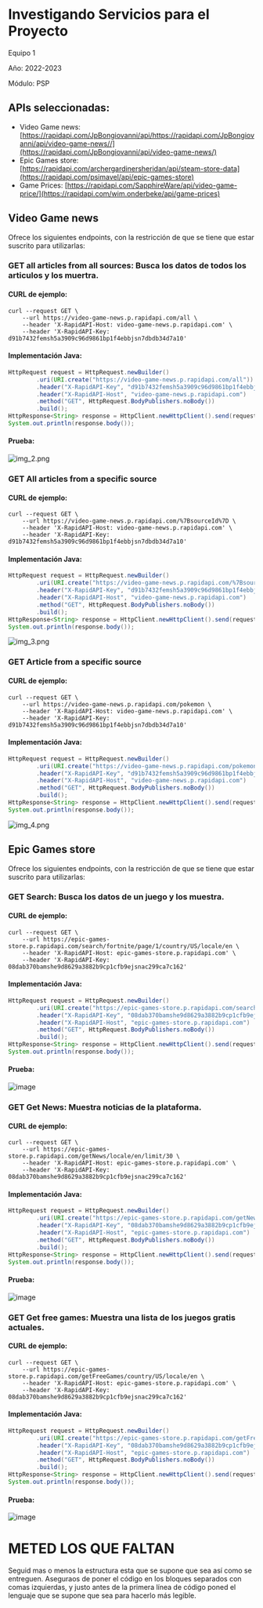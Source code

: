 # Investigando Servicios para el Proyecto
Equipo 1

Año: 2022-2023

Módulo: PSP

## APIs seleccionadas:
* Video Game news: [https://rapidapi.com/JpBongiovanni/api/https://rapidapi.com/JpBongiovanni/api/video-game-news//](https://rapidapi.com/JpBongiovanni/api/video-game-news/)
* Epic Games store: [https://rapidapi.com/archergardinersheridan/api/steam-store-data](https://rapidapi.com/psimavel/api/epic-games-store)
* Game Prices: [https://rapidapi.com/SapphireWare/api/video-game-price/](https://rapidapi.com/wim.onderbeke/api/game-prices)

## Video Game news
Ofrece los siguientes endpoints, con la restricción de que se tiene que estar suscrito para utilizarlas:

### GET all articles from all sources: Busca los datos de todos los articulos y los muertra.

#### CURL de ejemplo:
``` shell
curl --request GET \
	--url https://video-game-news.p.rapidapi.com/all \
	--header 'X-RapidAPI-Host: video-game-news.p.rapidapi.com' \
	--header 'X-RapidAPI-Key: d91b7432femsh5a3909c96d9861bp1f4ebbjsn7dbdb34d7a10'
```

#### Implementación Java:
``` java
HttpRequest request = HttpRequest.newBuilder()
		.uri(URI.create("https://video-game-news.p.rapidapi.com/all"))
		.header("X-RapidAPI-Key", "d91b7432femsh5a3909c96d9861bp1f4ebbjsn7dbdb34d7a10")
		.header("X-RapidAPI-Host", "video-game-news.p.rapidapi.com")
		.method("GET", HttpRequest.BodyPublishers.noBody())
		.build();
HttpResponse<String> response = HttpClient.newHttpClient().send(request, HttpResponse.BodyHandlers.ofString());
System.out.println(response.body());
```

#### Prueba:
![img_2.png](img_2.png)

### GET All articles from a specific source

#### CURL de ejemplo:
``` shell
curl --request GET \
	--url https://video-game-news.p.rapidapi.com/%7BsourceId%7D \
	--header 'X-RapidAPI-Host: video-game-news.p.rapidapi.com' \
	--header 'X-RapidAPI-Key: d91b7432femsh5a3909c96d9861bp1f4ebbjsn7dbdb34d7a10'
```

#### Implementación Java:
``` java
HttpRequest request = HttpRequest.newBuilder()
		.uri(URI.create("https://video-game-news.p.rapidapi.com/%7BsourceId%7D"))
		.header("X-RapidAPI-Key", "d91b7432femsh5a3909c96d9861bp1f4ebbjsn7dbdb34d7a10")
		.header("X-RapidAPI-Host", "video-game-news.p.rapidapi.com")
		.method("GET", HttpRequest.BodyPublishers.noBody())
		.build();
HttpResponse<String> response = HttpClient.newHttpClient().send(request, HttpResponse.BodyHandlers.ofString());
System.out.println(response.body());
```

![img_3.png](img_3.png)

### GET Article from a specific source

#### CURL de ejemplo:
``` shell
curl --request GET \
	--url https://video-game-news.p.rapidapi.com/pokemon \
	--header 'X-RapidAPI-Host: video-game-news.p.rapidapi.com' \
	--header 'X-RapidAPI-Key: d91b7432femsh5a3909c96d9861bp1f4ebbjsn7dbdb34d7a10'
```

#### Implementación Java:
``` java
HttpRequest request = HttpRequest.newBuilder()
		.uri(URI.create("https://video-game-news.p.rapidapi.com/pokemon"))
		.header("X-RapidAPI-Key", "d91b7432femsh5a3909c96d9861bp1f4ebbjsn7dbdb34d7a10")
		.header("X-RapidAPI-Host", "video-game-news.p.rapidapi.com")
		.method("GET", HttpRequest.BodyPublishers.noBody())
		.build();
HttpResponse<String> response = HttpClient.newHttpClient().send(request, HttpResponse.BodyHandlers.ofString());
System.out.println(response.body());
```

![img_4.png](img_4.png)

## Epic Games store
Ofrece los siguientes endpoints, con la restricción de que se tiene que estar suscrito para utilizarlas:

### GET Search: Busca los datos de un juego y los muestra.

#### CURL de ejemplo: 
``` shell
curl --request GET \
	--url https://epic-games-store.p.rapidapi.com/search/fortnite/page/1/country/US/locale/en \
	--header 'X-RapidAPI-Host: epic-games-store.p.rapidapi.com' \
	--header 'X-RapidAPI-Key: 08dab370bamshe9d8629a3882b9cp1cfb9ejsnac299ca7c162'
```

#### Implementación Java:
``` java
HttpRequest request = HttpRequest.newBuilder()
		.uri(URI.create("https://epic-games-store.p.rapidapi.com/search/fortnite/page/1/country/US/locale/en"))
		.header("X-RapidAPI-Key", "08dab370bamshe9d8629a3882b9cp1cfb9ejsnac299ca7c162")
		.header("X-RapidAPI-Host", "epic-games-store.p.rapidapi.com")
		.method("GET", HttpRequest.BodyPublishers.noBody())
		.build();
HttpResponse<String> response = HttpClient.newHttpClient().send(request, HttpResponse.BodyHandlers.ofString());
System.out.println(response.body());
```

#### Prueba:
![image](https://user-images.githubusercontent.com/73997994/199533700-18db3466-9603-44e7-853a-397881caff31.png)

### GET Get News: Muestra noticias de la plataforma.

#### CURL de ejemplo:
``` shell
curl --request GET \
	--url https://epic-games-store.p.rapidapi.com/getNews/locale/en/limit/30 \
	--header 'X-RapidAPI-Host: epic-games-store.p.rapidapi.com' \
	--header 'X-RapidAPI-Key: 08dab370bamshe9d8629a3882b9cp1cfb9ejsnac299ca7c162'
```

#### Implementación Java:
``` java
HttpRequest request = HttpRequest.newBuilder()
		.uri(URI.create("https://epic-games-store.p.rapidapi.com/getNews/locale/en/limit/30"))
		.header("X-RapidAPI-Key", "08dab370bamshe9d8629a3882b9cp1cfb9ejsnac299ca7c162")
		.header("X-RapidAPI-Host", "epic-games-store.p.rapidapi.com")
		.method("GET", HttpRequest.BodyPublishers.noBody())
		.build();
HttpResponse<String> response = HttpClient.newHttpClient().send(request, HttpResponse.BodyHandlers.ofString());
System.out.println(response.body());
```

#### Prueba:
![image](https://user-images.githubusercontent.com/73997994/199534577-c0ee53b3-eac3-4ed3-9887-621d2ff5c80a.png)

### GET Get free games: Muestra una lista de los juegos gratis actuales.

#### CURL de ejemplo:
``` shell
curl --request GET \
	--url https://epic-games-store.p.rapidapi.com/getFreeGames/country/US/locale/en \
	--header 'X-RapidAPI-Host: epic-games-store.p.rapidapi.com' \
	--header 'X-RapidAPI-Key: 08dab370bamshe9d8629a3882b9cp1cfb9ejsnac299ca7c162'
```

#### Implementación Java:
``` java
HttpRequest request = HttpRequest.newBuilder()
		.uri(URI.create("https://epic-games-store.p.rapidapi.com/getFreeGames/country/US/locale/en"))
		.header("X-RapidAPI-Key", "08dab370bamshe9d8629a3882b9cp1cfb9ejsnac299ca7c162")
		.header("X-RapidAPI-Host", "epic-games-store.p.rapidapi.com")
		.method("GET", HttpRequest.BodyPublishers.noBody())
		.build();
HttpResponse<String> response = HttpClient.newHttpClient().send(request, HttpResponse.BodyHandlers.ofString());
System.out.println(response.body());
```

#### Prueba:
![image](https://user-images.githubusercontent.com/73997994/199535323-a4e51b65-c805-4194-8cc7-43963be05f29.png)

# METED LOS QUE FALTAN
Seguid mas o menos la estructura esta que se supone que sea así como se entreguen. Aseguraos de poner el código en los bloques separados con comas izquierdas, y justo antes de la primera línea de código poned el lenguaje que se supone que sea para hacerlo más legible.
